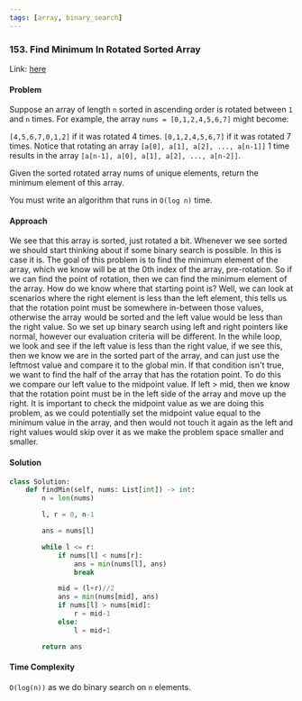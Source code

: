 ```yaml
---
tags: [array, binary_search]
---
```


### 153. Find Minimum In Rotated Sorted Array

Link: [here](https://leetcode.com/problems/find-minimum-in-rotated-sorted-array/description/)

#### Problem
Suppose an array of length `n` sorted in ascending order is rotated between `1` and `n` times. For example, the array `nums = [0,1,2,4,5,6,7]` might become:

`[4,5,6,7,0,1,2]` if it was rotated 4 times.
`[0,1,2,4,5,6,7]` if it was rotated 7 times.
Notice that rotating an array `[a[0], a[1], a[2], ..., a[n-1]]` 1 time results in the array `[a[n-1], a[0], a[1], a[2], ..., a[n-2]]`.

Given the sorted rotated array nums of unique elements, return the minimum element of this array.

You must write an algorithm that runs in `O(log n)` time.

#### Approach
We see that this array is sorted, just rotated a bit. Whenever we see sorted we should start thinking about if some binary search is possible. In this is case it is. The goal of this problem is to find the minimum element of the array, which we know will be at the 0th index of the array, pre-rotation. So if we can find the point of rotation, then we can find the minimum element of the array. How do we know where that starting point is? Well, we can look at scenarios where the right element is less than the left element, this tells us that the rotation point must be somewhere in-between those values, otherwise the array would be sorted and the left value would be less than the right value.
So we set up binary search using left and right pointers like normal, however our evaluation criteria will be different. In the while loop, we look and see if the left value is less than the right value, if we see this, then we know we are in the sorted part of the array, and can just use the leftmost value and compare it to the global min. If that condition isn't true, we want to find the half of the array that has the rotation point. To do this we compare our left value to the midpoint value. If left > mid, then we know that the rotation point must be in the left side of the array and move up the right.
It is important to check the midpoint value as we are doing this problem, as we could potentially set the midpoint value equal to the minimum value in the array, and then would not touch it again as the left and right values would skip over it as we make the problem space smaller and smaller. 

#### Solution
```python 
class Solution:
    def findMin(self, nums: List[int]) -> int:
        n = len(nums)

        l, r = 0, n-1

        ans = nums[l]

        while l <= r:
            if nums[l] < nums[r]:
                ans = min(nums[l], ans)
                break

            mid = (l+r)//2
            ans = min(nums[mid], ans)
            if nums[l] > nums[mid]:
                r = mid-1
            else:
                l = mid+1

        return ans
```

#### Time Complexity
`O(log(n))` as we do binary search on `n` elements.
